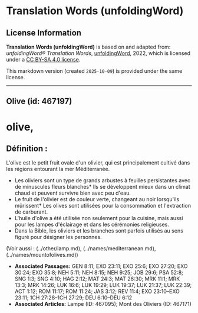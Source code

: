 # Translation Words (unfoldingWord)

## License Information

**Translation Words (unfoldingWord)** is based on and adapted from: _unfoldingWord® Translation Words_, [unfoldingWord](https://unfoldingword.org/utw), 2022, which is licensed under a [CC BY-SA 4.0 license](https://creativecommons.org/licenses/by-sa/4.0/legalcode.en).

This markdown version (created `2025-10-09`) is provided under the same license.



--------------------------------

## Olive (id: 467197)

olive,
======

Définition :
------------

L'olive est le petit fruit ovale d'un olivier, qui est principalement cultivé dans les régions entourant la mer Méditerranée.

* Les oliviers sont un type de grands arbustes à feuilles persistantes avec de minuscules fleurs blanches\* Ils se développent mieux dans un climat chaud et peuvent survivre bien avec peu d'eau.
* Le fruit de l'olivier est de couleur verte, changeant au noir lorsqu'ils mûrissent\* Les olives sont utilisées pour la consommation et l'extraction de carburant.
* L'huile d'olive a été utilisée non seulement pour la cuisine, mais aussi pour les lampes d'éclairage et dans les cérémonies religieuses.
* Dans la Bible, les oliviers et les branches sont parfois utilisés au sens figuré pour désigner les personnes.

(Voir aussi : (../other/lamp.md), (../names/mediterranean.md), (../names/mountofolives.md))

* **Associated Passages:** GEN 8:11; EXO 23:11; EXO 25:6; EXO 27:20; EXO 30:24; EXO 35:8; NEH 5:11; NEH 8:15; NEH 9:25; JOB 29:6; PSA 52:8; SNG 1:3; SNG 4:10; HAG 2:12; MAT 24:3; MAT 26:30; MRK 11:1; MRK 13:3; MRK 14:26; LUK 16:6; LUK 19:29; LUK 19:37; LUK 21:37; LUK 22:39; ACT 1:12; ROM 11:17; ROM 11:24; JAS 3:12; REV 11:4; EXO 23:10–EXO 23:11; 1CH 27:28–1CH 27:29; DEU 6:10–DEU 6:12
* **Associated Articles:** Lampe (ID: 467095); Mont des Oliviers (ID: 467171)

